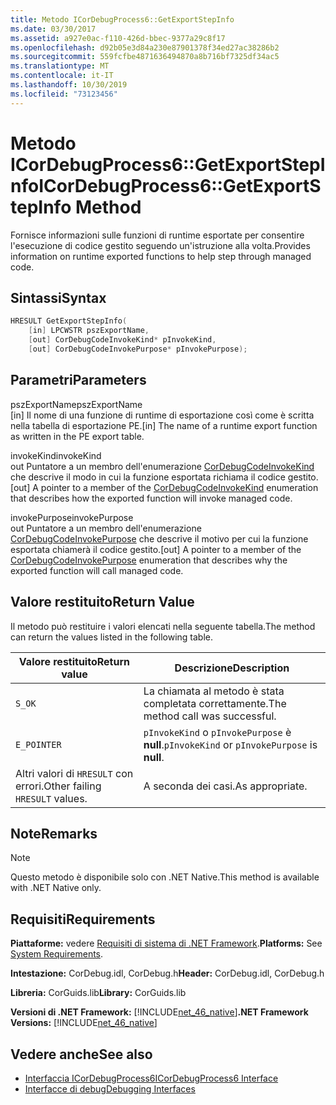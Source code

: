 ```yaml
---
title: Metodo ICorDebugProcess6::GetExportStepInfo
ms.date: 03/30/2017
ms.assetid: a927e0ac-f110-426d-bbec-9377a29c8f17
ms.openlocfilehash: d92b05e3d84a230e87901378f34ed27ac38286b2
ms.sourcegitcommit: 559fcfbe4871636494870a8b716bf7325df34ac5
ms.translationtype: MT
ms.contentlocale: it-IT
ms.lasthandoff: 10/30/2019
ms.locfileid: "73123456"
---
```

# <a name="icordebugprocess6getexportstepinfo-method"></a><span data-ttu-id="aa894-102">Metodo ICorDebugProcess6::GetExportStepInfo</span><span class="sxs-lookup"><span data-stu-id="aa894-102">ICorDebugProcess6::GetExportStepInfo Method</span></span>
<span data-ttu-id="aa894-103">Fornisce informazioni sulle funzioni di runtime esportate per consentire l'esecuzione di codice gestito seguendo un'istruzione alla volta.</span><span class="sxs-lookup"><span data-stu-id="aa894-103">Provides information on runtime exported functions to help step through managed code.</span></span>  
  
## <a name="syntax"></a><span data-ttu-id="aa894-104">Sintassi</span><span class="sxs-lookup"><span data-stu-id="aa894-104">Syntax</span></span>  
  
```cpp  
HRESULT GetExportStepInfo(  
    [in] LPCWSTR pszExportName,   
    [out] CorDebugCodeInvokeKind* pInvokeKind,   
    [out] CorDebugCodeInvokePurpose* pInvokePurpose);  
```  
  
## <a name="parameters"></a><span data-ttu-id="aa894-105">Parametri</span><span class="sxs-lookup"><span data-stu-id="aa894-105">Parameters</span></span>  
 <span data-ttu-id="aa894-106">pszExportName</span><span class="sxs-lookup"><span data-stu-id="aa894-106">pszExportName</span></span>  
 <span data-ttu-id="aa894-107">[in] Il nome di una funzione di runtime di esportazione così come è scritta nella tabella di esportazione PE.</span><span class="sxs-lookup"><span data-stu-id="aa894-107">[in] The name of a runtime export function as written in the PE export table.</span></span>  
  
 <span data-ttu-id="aa894-108">invokeKind</span><span class="sxs-lookup"><span data-stu-id="aa894-108">invokeKind</span></span>  
 <span data-ttu-id="aa894-109">out Puntatore a un membro dell'enumerazione [CorDebugCodeInvokeKind](../../../../docs/framework/unmanaged-api/debugging/cordebugcodeinvokekind-enumeration.md) che descrive il modo in cui la funzione esportata richiama il codice gestito.</span><span class="sxs-lookup"><span data-stu-id="aa894-109">[out] A pointer to a member of the [CorDebugCodeInvokeKind](../../../../docs/framework/unmanaged-api/debugging/cordebugcodeinvokekind-enumeration.md) enumeration that describes how the exported function will invoke managed code.</span></span>  
  
 <span data-ttu-id="aa894-110">invokePurpose</span><span class="sxs-lookup"><span data-stu-id="aa894-110">invokePurpose</span></span>  
 <span data-ttu-id="aa894-111">out Puntatore a un membro dell'enumerazione [CorDebugCodeInvokePurpose](../../../../docs/framework/unmanaged-api/debugging/cordebugcodeinvokepurpose-enumeration.md) che descrive il motivo per cui la funzione esportata chiamerà il codice gestito.</span><span class="sxs-lookup"><span data-stu-id="aa894-111">[out] A pointer to a member of the [CorDebugCodeInvokePurpose](../../../../docs/framework/unmanaged-api/debugging/cordebugcodeinvokepurpose-enumeration.md) enumeration that describes why the exported function will call managed code.</span></span>  
  
## <a name="return-value"></a><span data-ttu-id="aa894-112">Valore restituito</span><span class="sxs-lookup"><span data-stu-id="aa894-112">Return Value</span></span>  
 <span data-ttu-id="aa894-113">Il metodo può restituire i valori elencati nella seguente tabella.</span><span class="sxs-lookup"><span data-stu-id="aa894-113">The method can return the values listed in the following table.</span></span>  
  
|<span data-ttu-id="aa894-114">Valore restituito</span><span class="sxs-lookup"><span data-stu-id="aa894-114">Return value</span></span>|<span data-ttu-id="aa894-115">Descrizione</span><span class="sxs-lookup"><span data-stu-id="aa894-115">Description</span></span>|  
|------------------|-----------------|  
|`S_OK`|<span data-ttu-id="aa894-116">La chiamata al metodo è stata completata correttamente.</span><span class="sxs-lookup"><span data-stu-id="aa894-116">The method call was successful.</span></span>|  
|`E_POINTER`|<span data-ttu-id="aa894-117">`pInvokeKind` o `pInvokePurpose` è **null**.</span><span class="sxs-lookup"><span data-stu-id="aa894-117">`pInvokeKind` or `pInvokePurpose` is **null**.</span></span>|  
|<span data-ttu-id="aa894-118">Altri valori di `HRESULT` con errori.</span><span class="sxs-lookup"><span data-stu-id="aa894-118">Other failing `HRESULT` values.</span></span>|<span data-ttu-id="aa894-119">A seconda dei casi.</span><span class="sxs-lookup"><span data-stu-id="aa894-119">As appropriate.</span></span>|  
  
## <a name="remarks"></a><span data-ttu-id="aa894-120">Note</span><span class="sxs-lookup"><span data-stu-id="aa894-120">Remarks</span></span>  
  
> [!NOTE]
> <span data-ttu-id="aa894-121">Questo metodo è disponibile solo con .NET Native.</span><span class="sxs-lookup"><span data-stu-id="aa894-121">This method is available with .NET Native only.</span></span>  
  
## <a name="requirements"></a><span data-ttu-id="aa894-122">Requisiti</span><span class="sxs-lookup"><span data-stu-id="aa894-122">Requirements</span></span>  
 <span data-ttu-id="aa894-123">**Piattaforme:** vedere [Requisiti di sistema di .NET Framework](../../../../docs/framework/get-started/system-requirements.md).</span><span class="sxs-lookup"><span data-stu-id="aa894-123">**Platforms:** See [System Requirements](../../../../docs/framework/get-started/system-requirements.md).</span></span>  
  
 <span data-ttu-id="aa894-124">**Intestazione:** CorDebug.idl, CorDebug.h</span><span class="sxs-lookup"><span data-stu-id="aa894-124">**Header:** CorDebug.idl, CorDebug.h</span></span>  
  
 <span data-ttu-id="aa894-125">**Libreria:** CorGuids.lib</span><span class="sxs-lookup"><span data-stu-id="aa894-125">**Library:** CorGuids.lib</span></span>  
  
 <span data-ttu-id="aa894-126">**Versioni di .NET Framework:** [!INCLUDE[net_46_native](../../../../includes/net-46-native-md.md)]</span><span class="sxs-lookup"><span data-stu-id="aa894-126">**.NET Framework Versions:** [!INCLUDE[net_46_native](../../../../includes/net-46-native-md.md)]</span></span>  
  
## <a name="see-also"></a><span data-ttu-id="aa894-127">Vedere anche</span><span class="sxs-lookup"><span data-stu-id="aa894-127">See also</span></span>

- [<span data-ttu-id="aa894-128">Interfaccia ICorDebugProcess6</span><span class="sxs-lookup"><span data-stu-id="aa894-128">ICorDebugProcess6 Interface</span></span>](../../../../docs/framework/unmanaged-api/debugging/icordebugprocess6-interface.md)
- [<span data-ttu-id="aa894-129">Interfacce di debug</span><span class="sxs-lookup"><span data-stu-id="aa894-129">Debugging Interfaces</span></span>](../../../../docs/framework/unmanaged-api/debugging/debugging-interfaces.md)
